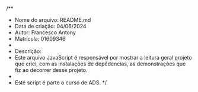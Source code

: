/**
 * Nome do arquivo: README.md
 * Data de criação: 04/06/2024
 * Autor: Francesco Antony
 * Matrícula: 01609346
 *
 * Descrição:
 * Este arquivo JavaScript é responsável por mostrar a leitura geral projeto que criei, com as instalações de depêdencias, as demonstrações que fiz ao decorrer desse projeto.
 *
 * Este script é parte o curso de ADS.
 */
